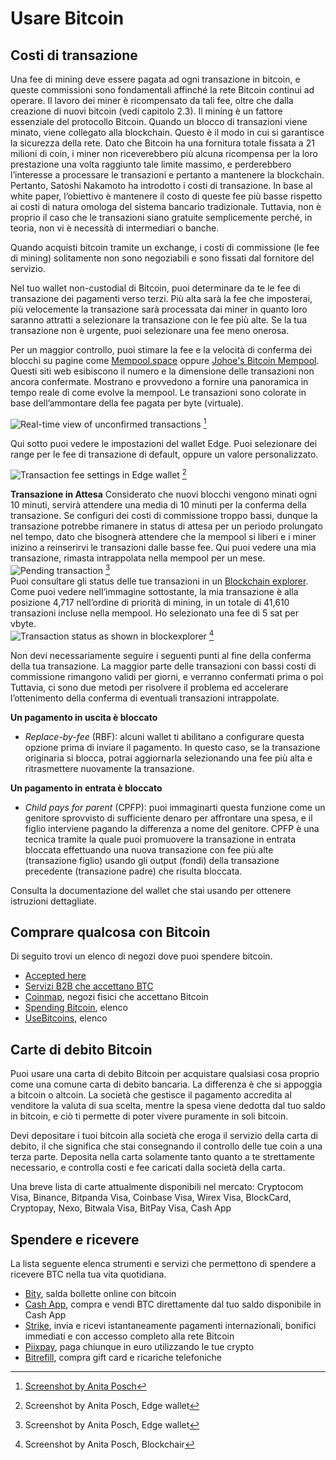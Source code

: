 # Usare Bitcoin

## Costi di transazione
Una fee di mining deve essere pagata ad ogni transazione in bitcoin, e queste commissioni sono fondamentali affinché la rete Bitcoin continui ad operare. Il lavoro dei miner è ricompensato da tali fee, oltre che dalla creazione di nuovi bitcoin (vedi capitolo 2.3). Il mining è un fattore essenziale del protocollo Bitcoin. Quando un blocco di transazioni viene minato, viene collegato alla blockchain. Questo è il modo in cui si garantisce la sicurezza della rete. Dato che Bitcoin ha una fornitura totale fissata a 21 milioni di coin, i miner non riceverebbero più alcuna ricompensa per la loro prestazione una volta raggiunto tale limite massimo, e perderebbero l’interesse a processare le transazioni e pertanto a mantenere la blockchain. Pertanto, Satoshi Nakamoto ha introdotto i costi di transazione. In base al white paper, l’obiettivo è mantenere il costo di queste fee più basse rispetto ai costi di natura omologa del sistema bancario tradizionale. Tuttavia, non è proprio il caso che le transazioni siano gratuite semplicemente perché, in teoria, non vi è necessità di intermediari o banche.

Quando acquisti bitcoin tramite un exchange, i costi di commissione (le fee di mining) solitamente non sono negoziabili e sono fissati dal fornitore del servizio.

Nel tuo wallet non-custodial di Bitcoin, puoi determinare da te le fee di transazione dei pagamenti verso terzi. Più alta sarà la fee che imposterai, più velocemente la transazione sarà processata dai miner in quanto loro saranno attratti a selezionare la transazione con le fee più alte. Se la tua transazione non è urgente, puoi selezionare una fee meno onerosa.

Per un maggior controllo, puoi stimare la fee e la velocità di conferma dei blocchi su pagine come [Mempool.space](https://mempool.space/) oppure [Johoe's Bitcoin Mempool](https://jochen-hoenicke.de/queue/). Questi siti web esibiscono il numero e la dimensione delle transazioni non ancora confermate. Mostrano e provvedono a fornire una panoramica in tempo reale di come evolve la mempool. Le transazioni sono colorate in base dell’ammontare della fee pagata per byte (virtuale).

![Real-time view of unconfirmed transactions](resources/_Mempool-space-white-back.png) [^74]

Qui sotto puoi vedere le impostazioni del wallet Edge. Puoi selezionare dei range per le fee di transazione di default, oppure un valore personalizzato.

![Transaction fee settings in Edge wallet](resources/_transaction-fee-setting.png) [^75]

**Transazione in Attesa**
Considerato che nuovi blocchi vengono minati ogni 10 minuti, servirà attendere una media di 10 minuti per la conferma della transazione. Se configuri dei costi di commissione troppo bassi, dunque la transazione potrebbe rimanere in status di attesa per un periodo prolungato nel tempo, dato che bisognerà attendere che la mempool si liberi e i miner inizino a reinserirvi le transazioni dalle basse fee. Qui puoi vedere una mia transazione, rimasta intrappolata nella mempool per un mese.  
![Pending transaction](resources/_Pending-transaction-edge.png) [^76]  
Puoi consultare gli status delle tue transazioni in un [Blockchain explorer](https://blockchair.com). Come puoi vedere nell’immagine sottostante, la mia transazione è alla posizione 4,717 nell’ordine di priorità di mining, in un totale di 41,610 transazioni incluse nella mempool. Ho selezionato una fee di 5 sat per vbyte.  
![Transaction status as shown in blockexplorer](resources/_Pending-transaction-explorer.png) [^77]

Non devi necessariamente seguire i seguenti punti al fine della conferma della tua transazione. La maggior parte delle transazioni con bassi costi di commissione rimangono validi per giorni, e verranno confermati prima o poi Tuttavia, ci sono due metodi per risolvere il problema ed accelerare l’ottenimento della conferma di eventuali transazioni intrappolate.

**Un pagamento in uscita è bloccato**  
* _Replace-by-fee_ (RBF): alcuni wallet ti abilitano a configurare questa opzione prima di inviare il pagamento. In questo caso, se la transazione originaria si blocca, potrai aggiornarla selezionando una fee più alta e ritrasmettere nuovamente la transazione.

**Un pagamento in entrata è bloccato**
* _Child pays for parent_ (CPFP): puoi immaginarti questa funzione come un genitore sprovvisto di sufficiente denaro per affrontare una spesa, e il figlio interviene pagando la differenza a nome del genitore. CPFP è una tecnica tramite la quale puoi promuovere la transazione in entrata bloccata effettuando una nuova transazione con fee più alte (transazione figlio) usando gli output (fondi) della transazione precedente (transazione padre) che risulta bloccata.

Consulta la documentazione del wallet che stai usando per ottenere istruzioni dettagliate.

## Comprare qualcosa con Bitcoin
Di seguito trovi un elenco di negozi dove puoi spendere bitcoin.
* [Accepted here](https://www.acceptedhere.io)
* [Servizi B2B che accettano BTC](https://cryptwerk.com/companies/b2b/btc/)
* [Coinmap](https://coinmap.org/view/), negozi fisici che accettano Bitcoin
* [Spending Bitcoin](https://spending-bitcoin.com/), elenco
* [UseBitcoins](https://usebitcoins.info/), elenco

## Carte di debito Bitcoin
Puoi usare una carta di debito Bitcoin per acquistare qualsiasi cosa proprio come una comune carta di debito bancaria. La differenza è che si appoggia a bitcoin o altcoin. La società che gestisce il pagamento accredita al venditore la valuta di sua scelta, mentre la spesa viene dedotta dal tuo saldo in bitcoin, e ciò ti permette di poter vivere puramente in soli bitcoin.

Devi depositare i tuoi bitcoin alla società che eroga il servizio della carta di debito, il che significa che stai consegnando il controllo delle tue coin a una terza parte. Deposita nella carta solamente tanto quanto a te strettamente necessario, e controlla costi e fee caricati dalla società della carta.

Una breve lista di carte attualmente disponibili nel mercato:
Cryptocom Visa, Binance, Bitpanda Visa, Coinbase Visa, Wirex Visa, BlockCard, Cryptopay, Nexo, Bitwala Visa, BitPay Visa, Cash App

## Spendere e ricevere
La lista seguente elenca strumenti e servizi che permettono di spendere a ricevere BTC nella tua vita quotidiana.
* [Bity](https://bity.com/products/crypto-online-bill-pay/), salda bollette online con bitcoin
* [Cash App](https://cash.app/bitcoin), compra e vendi BTC direttamente dal tuo saldo disponibile in Cash App
* [Strike](https://global.strike.me/), invia e ricevi istantaneamente pagamenti internazionali, bonifici immediati e con accesso completo alla rete Bitcoin
* [Piixpay](https://www.piixpay.com/?lang=en), paga chiunque in euro utilizzando le tue crypto
* [Bitrefill](https://www.bitrefill.com/?hl=en), compra gift card e ricariche telefoniche

[^74]: [Screenshot by Anita Posch](https://mempool.space)  
[^75]: Screenshot by Anita Posch, Edge wallet  
[^76]: Screenshot by Anita Posch, Edge wallet  
[^77]: Screenshot by Anita Posch, Blockchair  
